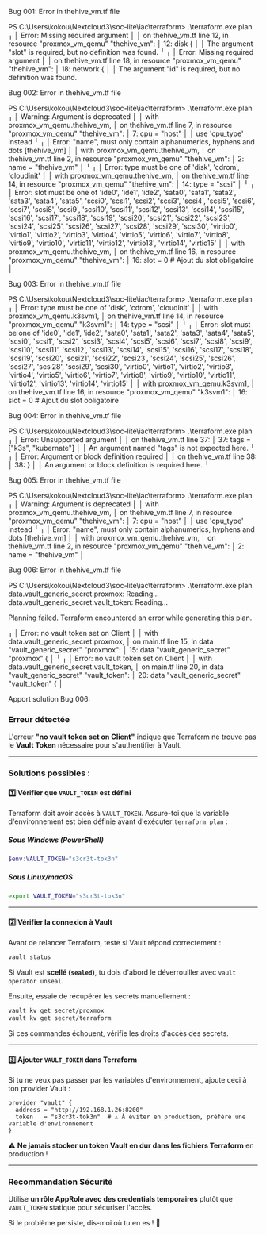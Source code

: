 Bug 001: Error in thehive_vm.tf file

PS C:\Users\kokou\Nextcloud3\soc-lite\iac\terraform> .\terraform.exe plan
╷
│ Error: Missing required argument
│
│   on thehive_vm.tf line 12, in resource "proxmox_vm_qemu" "thehive_vm":
│   12:   disk {
│
│ The argument "slot" is required, but no definition was found.
╵
╷
│ Error: Missing required argument
│
│   on thehive_vm.tf line 18, in resource "proxmox_vm_qemu" "thehive_vm":
│   18:   network {
│
│ The argument "id" is required, but no definition was found.

Bug 002: Error in thehive_vm.tf file

PS C:\Users\kokou\Nextcloud3\soc-lite\iac\terraform> .\terraform.exe plan
╷
│ Warning: Argument is deprecated
│
│   with proxmox_vm_qemu.thehive_vm,
│   on thehive_vm.tf line 7, in resource "proxmox_vm_qemu" "thehive_vm":
│    7:   cpu     = "host"
│
│ use 'cpu_type' instead
╵
╷
│ Error: "name", must only contain alphanumerics, hyphens and dots [thehive_vm]
│
│   with proxmox_vm_qemu.thehive_vm,
│   on thehive_vm.tf line 2, in resource "proxmox_vm_qemu" "thehive_vm":
│    2:   name        = "thehive_vm"
│
╵
╷
│ Error: type must be one of 'disk', 'cdrom', 'cloudinit'
│
│   with proxmox_vm_qemu.thehive_vm,
│   on thehive_vm.tf line 14, in resource "proxmox_vm_qemu" "thehive_vm":
│   14:     type    = "scsi"
│
╵
╷
│ Error: slot must be one of 'ide0', 'ide1', 'ide2', 'sata0', 'sata1', 'sata2', 'sata3', 'sata4', 'sata5', 'scsi0', 'scsi1', 'scsi2', 'scsi3', 'scsi4', 'scsi5', 'scsi6', 'scsi7', 'scsi8', 'scsi9', 'scsi10', 'scsi11', 'scsi12', 'scsi13', 'scsi14', 'scsi15', 'scsi16', 'scsi17', 'scsi18', 'scsi19', 'scsi20', 'scsi21', 'scsi22', 'scsi23', 'scsi24', 'scsi25', 'scsi26', 'scsi27', 'scsi28', 'scsi29', 'scsi30', 'virtio0', 'virtio1', 'virtio2', 'virtio3', 'virtio4', 'virtio5', 'virtio6', 'virtio7', 'virtio8', 'virtio9', 'virtio10', 'virtio11', 'virtio12', 'virtio13', 'virtio14', 'virtio15'
│
│   with proxmox_vm_qemu.thehive_vm,
│   on thehive_vm.tf line 16, in resource "proxmox_vm_qemu" "thehive_vm":
│   16:     slot    = 0  # Ajout du slot obligatoire
│

Bug 003: Error in thehive_vm.tf file

PS C:\Users\kokou\Nextcloud3\soc-lite\iac\terraform> .\terraform.exe plan
╷
│ Error: type must be one of 'disk', 'cdrom', 'cloudinit'
│
│   with proxmox_vm_qemu.k3svm1,
│   on thehive_vm.tf line 14, in resource "proxmox_vm_qemu" "k3svm1":
│   14:     type    = "scsi"
│
╵
╷
│ Error: slot must be one of 'ide0', 'ide1', 'ide2', 'sata0', 'sata1', 'sata2', 'sata3', 'sata4', 'sata5', 'scsi0', 'scsi1', 'scsi2', 'scsi3', 'scsi4', 'scsi5', 'scsi6', 'scsi7', 'scsi8', 'scsi9', 'scsi10', 'scsi11', 'scsi12', 'scsi13', 'scsi14', 'scsi15', 'scsi16', 'scsi17', 'scsi18', 'scsi19', 'scsi20', 'scsi21', 'scsi22', 'scsi23', 'scsi24', 'scsi25', 'scsi26', 'scsi27', 'scsi28', 'scsi29', 'scsi30', 'virtio0', 'virtio1', 'virtio2', 'virtio3', 'virtio4', 'virtio5', 'virtio6', 'virtio7', 'virtio8', 'virtio9', 'virtio10', 'virtio11', 'virtio12', 'virtio13', 'virtio14', 'virtio15'
│
│   with proxmox_vm_qemu.k3svm1,
│   on thehive_vm.tf line 16, in resource "proxmox_vm_qemu" "k3svm1":
│   16:     slot    = 0  # Ajout du slot obligatoire

Bug 004: Error in thehive_vm.tf file

PS C:\Users\kokou\Nextcloud3\soc-lite\iac\terraform> .\terraform.exe plan
╷
│ Error: Unsupported argument
│
│   on thehive_vm.tf line 37:
│   37:   tags = ["k3s", "kubernate"]
│
│ An argument named "tags" is not expected here.
╵
╷
│ Error: Argument or block definition required
│
│   on thehive_vm.tf line 38:
│   38: }
│
│ An argument or block definition is required here.
╵

Bug 005: Error in thehive_vm.tf file

PS C:\Users\kokou\Nextcloud3\soc-lite\iac\terraform> .\terraform.exe plan   
╷
│ Warning: Argument is deprecated
│
│   with proxmox_vm_qemu.thehive_vm,
│   on thehive_vm.tf line 7, in resource "proxmox_vm_qemu" "thehive_vm":
│    7:   cpu     = "host"
│
│ use 'cpu_type' instead
╵
╷
│ Error: "name", must only contain alphanumerics, hyphens and dots [thehive_vm]
│
│   with proxmox_vm_qemu.thehive_vm,
│   on thehive_vm.tf line 2, in resource "proxmox_vm_qemu" "thehive_vm":
│    2:   name        = "thehive_vm"
│

Bug 006: Error in thehive_vm.tf file

PS C:\Users\kokou\Nextcloud3\soc-lite\iac\terraform> .\terraform.exe plan
data.vault_generic_secret.proxmox: Reading...
data.vault_generic_secret.vault_token: Reading...

Planning failed. Terraform encountered an error while generating this plan.

╷
│ Error: no vault token set on Client
│
│   with data.vault_generic_secret.proxmox,
│   on main.tf line 15, in data "vault_generic_secret" "proxmox":
│   15: data "vault_generic_secret" "proxmox" {
│
╵
╷
│ Error: no vault token set on Client
│
│   with data.vault_generic_secret.vault_token,
│   on main.tf line 20, in data "vault_generic_secret" "vault_token":
│   20: data "vault_generic_secret" "vault_token" {
│

Apport solution Bug 006:

### **Erreur détectée**  
L'erreur **"no vault token set on Client"** indique que Terraform ne trouve pas le **Vault Token** nécessaire pour s'authentifier à Vault.

---

### **Solutions possibles :**

#### **1️⃣ Vérifier que `VAULT_TOKEN` est défini**
Terraform doit avoir accès à `VAULT_TOKEN`. Assure-toi que la variable d'environnement est bien définie avant d'exécuter `terraform plan` :  

##### **Sous Windows (PowerShell)**
```powershell
$env:VAULT_TOKEN="s3cr3t-tok3n"
```

##### **Sous Linux/macOS**
```bash
export VAULT_TOKEN="s3cr3t-tok3n"
```

---

#### **2️⃣ Vérifier la connexion à Vault**  
Avant de relancer Terraform, teste si Vault répond correctement :  

```bash
vault status
```
Si Vault est **scellé (`sealed`)**, tu dois d'abord le déverrouiller avec `vault operator unseal`.

Ensuite, essaie de récupérer les secrets manuellement :
```bash
vault kv get secret/proxmox
vault kv get secret/terraform
```
Si ces commandes échouent, vérifie les droits d'accès des secrets.

---

#### **3️⃣ Ajouter `VAULT_TOKEN` dans Terraform**  
Si tu ne veux pas passer par les variables d'environnement, ajoute ceci à ton provider Vault :

```hcl
provider "vault" {
  address = "http://192.168.1.26:8200"
  token   = "s3cr3t-tok3n"  # ⚠️ À éviter en production, préfère une variable d'environnement
}
```
⚠️ **Ne jamais stocker un token Vault en dur dans les fichiers Terraform** en production !

---

### **Recommandation Sécurité**  
Utilise **un rôle AppRole avec des credentials temporaires** plutôt que `VAULT_TOKEN` statique pour sécuriser l'accès.

Si le problème persiste, dis-moi où tu en es ! 🚀